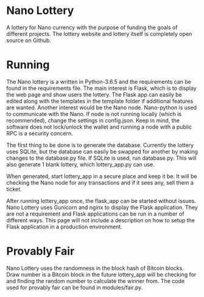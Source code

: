 # Nano Lottery
A lottery for Nano currency with the purpose of funding the goals of different projects. The lottery website and lottery itself is completely open source on Github.

# Running
The Nano lottery is a written in Python-3.6.5 and the requirements can be found in the requirements file. The main interest is Flask, which is to display the web page and show users the lottery.
The Flask app can easily be edited along with the templates in the template folder if additional features are wanted.
Another interest would be the Nano node. Nano-python is used to communicate with the Nano. If node is not running locally (which is recommended), change the settings in config.json. Keep in mind, the software does not lock/unlock the wallet and running a node with a public RPC is a security concern.


The first thing to be done is to generate the database. Currently the lottery uses SQLite, but the database can easily be swapped for another by making changes to the database.py file. If SQLite is used, run database.py. This will also generate 1 blank lottery, which lottery_app.py can use.

When generated, start lottery_app in a secure place and keep it be. It will be checking the Nano node for any transactions and if it sees any, sell them a ticket.

After running lottery_app once, the flask_app can be started without issues.
Nano Lottery uses Gunicorn and nginx to display the Flask application. They are not a requirement and Flask applications can be run in a number of different ways. This page will not include a description on how to setup the Flask application in a production environment.

# Provably Fair
Nano Lottery uses the randomness in the block hash of Bitcoin blocks. Draw number is a Bitcoin block in the future lottery_app will be checking for and finding the random number to calculate the winner from.
The code used for provably fair can be found in modules/fair.py.
